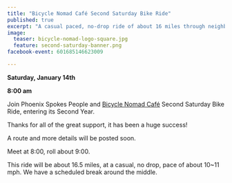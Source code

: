 ```yaml
---
title: "Bicycle Nomad Café Second Saturday Bike Ride"
published: true
excerpt: "A casual paced, no-drop ride of about 16 miles through neighborhoods and on bicycle infrastructure on the east side of town"
image:
  teaser: bicycle-nomad-logo-square.jpg
  feature: second-saturday-banner.png
facebook-event: 601685146623009

---
```


**Saturday, January 14th**

**8:00 am**

Join Phoenix Spokes People and [Bicycle Nomad Café](http://www.thevelo.com/cafe.html) Second Saturday Bike Ride, entering its Second Year.

Thanks for all of the great support, it has been a huge success!

A route and more details will be posted soon.

Meet at 8:00, roll about 9:00.

This ride will be about 16.5 miles, at a casual, no drop, pace of about 10~11 mph. We have a scheduled break around the middle.
